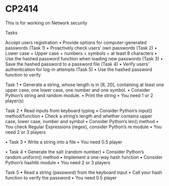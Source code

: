 # CP2414
This is for working on Network security

Tasks

Accept users registration
• Provide options for computer-generated passwords (Task 1)
• Proactively check users’ own passwords (Task 2)
• Lower case + Upper case + numbers + symbols + at least 8 characters
• Use the hashed password function when loading new passwords (Task 3)
• Save the hashed password to a password file (Task 4)
• Verify users’ authentication for log-in attempts (Task 5)
• Use the hashed password function to verify


Task 1
• Generate a string, whose length is in [8, 20], containing at least one upper
case, one lower case, one number and one symbol.
• Consider Python’s string and random module.
• Print the string
• You need 1 or 2 player(s)


Task 2
• Read inputs from keyboard typing
• Consider Python’s input() method/function
• Check a string’s length and whether contains upper case, lower case,
number and symbol
• Consider Python’s len() method
• You check Regular Expressions (regex), consider Python’s re module
• You need 2 or 3 players


• Task 3
• Write a string into a file
• You need 0.5 player


• Task 4
• Generate the salt (random number)
• Consider Python’s random.uniform() method
• Implement a one-way hash function
• Consider Python’s hashlib module
• You need 2 or 3 players


 Task 5
• Read a string (password) from the keyboard input
• Call your hash function to verify the password
• You need 0.5 player